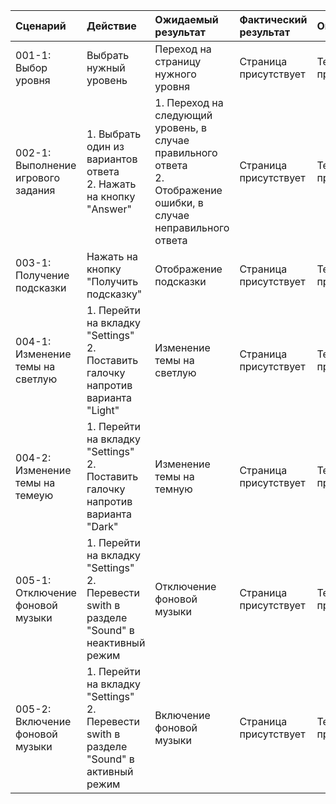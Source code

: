 |Cценарий|Действие|Ожидаемый результат|Фактический результат| Оценка|
|:---|:---|:---|:---|:---|
|001-1: Выбор уровня|Выбрать нужный уровень <br /> |Переход на страницу нужного уровня|Страница присутствует|Тест пройден|
|002-1: Выполнение игрового задания|1. Выбрать один из вариантов ответа <br /> 2. Нажать на кнопку "Answer" <br /> |1. Переход на следующий уровень, в случае правильного ответа <br /> 2. Отображение ошибки, в случае неправильного ответа <br />|Страница присутствует|Тест пройден|
|003-1: Получение подсказки|Нажать на кнопку "Получить подсказку"|Отображение подсказки|Страница присутствует|Тест пройден|
|004-1: Изменение темы на светлую|1. Перейти на вкладку "Settings" <br /> 2. Поставить галочку напротив варианта "Light" <br /> |Изменение темы на светлую|Страница присутствует|Тест пройден|
|004-2: Изменение темы на темеую|1. Перейти на вкладку "Settings" <br /> 2. Поставить галочку напротив варианта "Dark" <br /> |Изменение темы на темную|Страница присутствует|Тест пройден|
|005-1: Отключение фоновой музыки|1. Перейти на вкладку "Settings" <br /> 2. Перевести swith в разделе "Sound" в неактивный режим <br /> |Отключение фоновой музыки|Страница присутствует|Тест пройден|
|005-2: Включение фоновой музыки|1. Перейти на вкладку "Settings" <br /> 2. Перевести swith в разделе "Sound" в активный режим <br /> |Включение фоновой музыки|Страница присутствует|Тест пройден|
